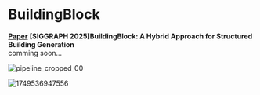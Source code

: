 # BuildingBlock
[**Paper**](https://arxiv.org/pdf/2505.04051)
**[SIGGRAPH 2025]BuildingBlock: A Hybrid Approach for Structured Building Generation** <br>
comming soon... <br>

![pipeline_cropped_00](https://github.com/user-attachments/assets/1fa83ce6-4152-4277-811f-79849562cabc)

![1749536947556](https://github.com/user-attachments/assets/2fbe3d2c-89cf-4583-9e95-04eb447886a1)

